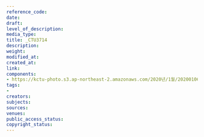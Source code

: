 ```yaml
---
reference_code: 
date: 
draft: 
level_of_description: 
media_type: 
title: _CTU3714
description: 
weight: 
modified_at: 
created_at: 
link: 
components:
- https://kctu-photo.s3.ap-northeast-2.amazonaws.com/2020년/1월/20200106_마사회+고+문중원+기수+죽음의+진상규명과+책임자+처벌+위한+시민대책위원회+청와대+상여+행진/_CTU3714.jpg
tags:
- 
creators: 
subjects: 
sources: 
venues: 
public_access_status: 
copyright_status: 
---
```

